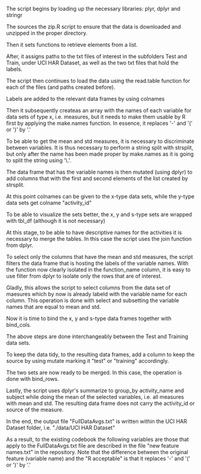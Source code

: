 The script begins by loading up the necessary libraries:
plyr, dplyr and stringr

The sources the zip.R script to ensure that the data is downloaded and unzipped in the proper directory.

Then it sets functions to retrieve elements from a list.

After, it assigns paths to the txt files of interest in the subfolders Test and Train, under UCI HAR Dataset, as well as the 
two txt files that hold the labels.

The script then continues to load the data using the read.table function for each of the files (and paths created before).

Labels are added to the relevant data frames by using colnames

Then it subsequently createas an array with the names of each variable for data sets of type x, i.e. measures, but it 
needs to make them usable by R first by applying the make.names function. In essence, it replaces '-' and '(' or ')' by '.'

To be able to get the mean and std measures, it is necessary to discriminate between variables. It is thus necessary to 
perform a string split with strsplit, but only after the name has been made proper by make.names as it is going to split the
string using '\\.'.

The data frame that has the variable names is then mutated (using dplyr) to add columns that with the first and second elements
of the list created by strsplit.

At this point colnames can be given to the x-type data sets, while the y-type data sets get colname "activity_id"

To be able to visualize the sets better, the x, y and s-type sets are wrapped with tbl_df (although it is not necessary)

At this stage, to be able to have descriptive names for the activities it is necessary to merge the tables. In this case
the script uses the join function from dplyr.

To select only the columns that have the mean and std measures, the script filters the data frame that is hosting the 
labels of the variable names. With the function now clearly isolated in the function_name column, it is easy to use filter from 
dplyr to isolate only the rows that are of interest. 

Gladly, this allows the script to select columns from the data set of maesures which by now is already labeld with the variable name for each column. This operation is done with select and subsetting the variable names that are equal to mean and std.

Now it is time to bind the x, y and s-type data frames together with bind_cols.

The above steps are done interchangeably between the Test and Training data sets.

To keep the data tidy, to the resulting data frames, add a column to keep the source by using mutate marking it "test" or "training" accordingly.

The two sets are now ready to be merged. In this case, the operation is done with bind_rows.

Lastly, the script uses dplyr's summarize to group_by activity_name and subject while doing the mean of the selected variables, i.e. all measures with mean and std. The resulting data frame does not carry the activity_id or source of the measure.

In the end, the output file "FullDataAvgs.txt" is written within the UCI HAR Dataset folder, i.e. "./data/UCI HAR Dataset"

As a result, to the existing codebook the following variables are those that apply to the FullDataAvgs.txt file are described in the file "new feature names.txt" in the repository. Note that the difference between the original feature (variable name) and the "R acceptable" is that it replaces '-' and '(' or ')' by '.'

